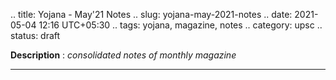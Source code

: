 .. title: Yojana - May'21 Notes
.. slug: yojana-may-2021-notes
.. date: 2021-05-04 12:16 UTC+05:30
.. tags: yojana, magazine, notes
.. category: upsc
.. status: draft

**Description** : *consolidated notes of monthly magazine*

***
<!-- TEASER_END -->